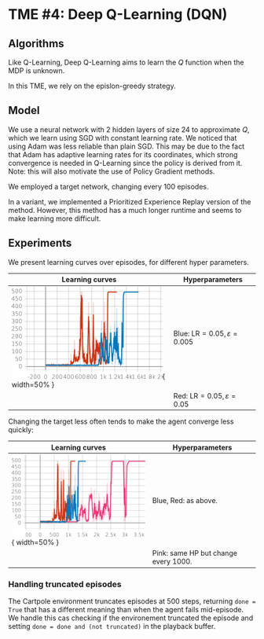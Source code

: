 # TME #4: Deep Q-Learning (DQN)

## Algorithms

Like Q-Learning, Deep Q-Learning aims to learn the $Q$ function when the MDP is unknown.

In this TME, we rely on the epislon-greedy strategy.

## Model

We use a neural network with 2 hidden layers of size 24 to approximate $Q$, which we learn using SGD with constant learning rate. We noticed that using Adam was less reliable than plain SGD. This may be due to the fact that Adam has adaptive learning rates for its coordinates, which strong convergence is needed in Q-Learning since the policy is derived from it. Note: this will also motivate the use of Policy Gradient methods.

We employed a target network, changing every 100 episodes.

In a variant, we implemented a Prioritized Experience Replay version of the method. However, this method has a much longer runtime and seems to make learning more difficult.

## Experiments

We present learning curves over episodes, for different hyper parameters.

|   Learning curves |  Hyperparameters | 
|---|---|
| ![](./figures/1-learning.png){ width=50% }  |  Blue: $\mathrm{LR} = 0.05, \varepsilon=0.005$|
||Red: $\mathrm{LR} = 0.05, \varepsilon=0.05$ |

Changing the target less often tends to make the agent converge less quickly:

|   Learning curves  |  Hyperparameters | 
|---|---|
| ![](./figures/2-learning.png){ width=50% }  |  Blue, Red: as above.|
||Pink: same HP but change every 1000.|


### Handling truncated episodes

The Cartpole environment truncates episodes at 500 steps, returning `done = True` that has a different meaning than when the agent fails mid-episode. We handle this cas checking if the environement truncated the episode and setting `done = done and (not truncated)` in the playback buffer.

